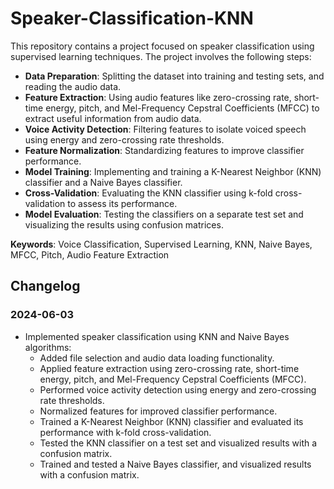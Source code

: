 # Speaker-Classification-KNN

This repository contains a project focused on speaker classification using supervised learning techniques. The project involves the following steps:

- **Data Preparation**: Splitting the dataset into training and testing sets, and reading the audio data.
- **Feature Extraction**: Using audio features like zero-crossing rate, short-time energy, pitch, and Mel-Frequency Cepstral Coefficients (MFCC) to extract useful information from audio data.
- **Voice Activity Detection**: Filtering features to isolate voiced speech using energy and zero-crossing rate thresholds.
- **Feature Normalization**: Standardizing features to improve classifier performance.
- **Model Training**: Implementing and training a K-Nearest Neighbor (KNN) classifier and a Naive Bayes classifier.
- **Cross-Validation**: Evaluating the KNN classifier using k-fold cross-validation to assess its performance.
- **Model Evaluation**: Testing the classifiers on a separate test set and visualizing the results using confusion matrices.

**Keywords**: Voice Classification, Supervised Learning, KNN, Naive Bayes, MFCC, Pitch, Audio Feature Extraction

## Changelog

### 2024-06-03
- Implemented speaker classification using KNN and Naive Bayes algorithms:
  - Added file selection and audio data loading functionality.
  - Applied feature extraction using zero-crossing rate, short-time energy, pitch, and Mel-Frequency Cepstral Coefficients (MFCC).
  - Performed voice activity detection using energy and zero-crossing rate thresholds.
  - Normalized features for improved classifier performance.
  - Trained a K-Nearest Neighbor (KNN) classifier and evaluated its performance with k-fold cross-validation.
  - Tested the KNN classifier on a test set and visualized results with a confusion matrix.
  - Trained and tested a Naive Bayes classifier, and visualized results with a confusion matrix.
